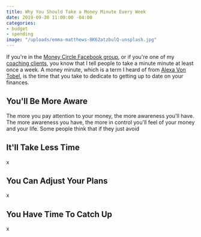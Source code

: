 ```yaml
---
title: Why You Should Take a Money Minute Every Week
date: 2019-09-30 11:00:00 -04:00
categories:
- budget
- spending
image: "/uploads/emma-matthews-8K62atzbulQ-unsplash.jpg"
---
```


If you're in the [Money Circle Facebook group](https://www.facebook.com/groups/MoneyCircleGroup), or if you're one of my [coaching clients](https://www.maggiegermano.com/coaching/), you know that I tell people to take a minute minute at least once a week. A money minute, which is a term I heard of from [Alexa Von Tobel](https://www.linkedin.com/in/alexavontobel/), is the time that you take to dedicate to getting up to date on your finances. 

## You'll Be More Aware

The more you pay attention to your money, the more awareness you'll have. The more awareness you have, the more in control you'll feel of your money and your life. Some people think that if they just avoid

## It'll Take Less Time

x

## You Can Adjust Your Plans

x

## You Have Time To Catch Up

x